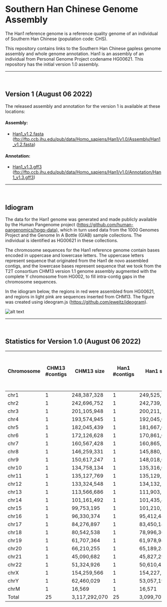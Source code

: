# Southern Han Chinese Genome Assembly

The Han1 reference genome is a reference quality genome of an individual of Southern Han Chinese (population code: CHS).

This repository contains links to the Southern Han Chinese gapless genome assembly and whole genome annotation. Han1 is an assembly of an individual from Personal Genome Project codename HG00621. This repository has the initial version 1.0 assembly.

---

<br/>

## Version 1 (August 06 2022)

The released assembly and annotation for the version 1 is available at these locations:

#### Assembly: 
* [Han1_v1.2.fasta](https://bit.ly/3JylfV3)  (ftp://ftp.ccb.jhu.edu/pub/data/Homo_sapiens/Han1/v1.0/Assembly/Han1_v1.2.fasta)

#### Annotation: 
* [Han1_v1.3.gff3](https://bit.ly/3vMnqP3)  (ftp://ftp.ccb.jhu.edu/pub/data/Homo_sapiens/Han1/v1.0/Annotation/Han1_v1.3.gff3)

---

<br/>

## Idiogram

The data for the Han1 genome was generated and made publicly available by the Human Pangenome project (https://github.com/human-pangenomics/hpgp-data), which in turn used data from the 1000 Genomes Project and the Genome In A Bottle (GIAB) sample collections. The individual is identified as HG00621 in these collections.

The chromosome sequences for the Han1 reference genome contain bases encoded in uppercase and lowercase letters. The uppercase letters represent sequence that originated from the Han1 de novo assembled contigs, and the lowercase bases represent sequence that we took from the T2T consortium CHM13 version 1.1 genome assembly augmented with the complete Y chromosome from HG002, to fill intra-contig gaps in the chromosome sequences.

In the idiogram below, the regions in red were assembled from HG00621, and regions in light pink are sequences inserted from CHM13. The figure was created using ideogram.js (https://github.com/eweitz/ideogram).

![alt text](https://github.com/JHUCCB/ChineseHanSouthGenome/blob/main/Han1_chromosomes.png)

---

<br/>

## Statistics for Version 1.0 (August 06 2022)
|Chromosome|CHM13 #contigs|CHM13 size|Han1 #contigs|Han1 size| Non-HG00621 (inserted from CHM13) sequence| Han1 size / CHM13 size |
|---|---|---|----|----|----|----|
|chr1|1|248,387,328|1|249,525,787|119,184|1.00458|
|chr2|1|242,696,752|1|242,739,747|2,482,037|1.00018|
|chr3|1|201,105,948|1|200,211,729|377,991|0.995553|
|chr4|1|193,574,945|1|192,045,028|518,393|0.992097|
|chr5|1|182,045,439|1|181,667,637|494,129|0.997925|
|chr6|1|172,126,628|1|170,861,069|314,798|0.992648|
|chr7|1|160,567,428|1|160,865,769|107,243|1.00186|
|chr8|1|146,259,331|1|145,880,131|791,768|0.997407|
|chr9|1|150,617,247|1|148,018,047|35,504,706|0.982743|
|chr10|1|134,758,134|1|135,316,043|585,347|1.00414|
|chr11|1|135,127,769|1|135,129,219|874,841|1.00001|
|chr12|1|133,324,548|1|134,132,185|102,971|1.00606|
|chr13|1|113,566,686|1|111,903,191|10,782,722|0.985352|
|chr14|1|101,161,492|1|101,435,482|5,090,291|1.00271|
|chr15|1|99,753,195|1|101,210,777|12,429,469|1.01461|
|chr16|1|96,330,374|1|95,412,483|13,280,238|0.990471|
|chr17|1|84,276,897|1|83,450,189|1,080,955|0.990191|
|chr18|1|80,542,538|1|78,996,361|210,798|0.980803|
|chr19|1|61,707,364|1|61,978,944|1,089,081|1.0044|
|chr20|1|66,210,255|1|65,189,243|963,587|0.984579|
|chr21|1|45,090,682|1|45,827,290|5,613,897|1.01634|
|chr22|1|51,324,926|1|50,610,422|5,397,082|0.986079|
|chrX|1|154,259,566|1|154,227,164|7,056,525|0.999790|
|chrY|1|62,460,029|1|53,057,190|146,07,629|0.849458|
|chrM|1|16,569|1|16,571|0|1.000121|
|Total|25|3,117,292,070|25|3,099,707,698|119875682|0.994359|
